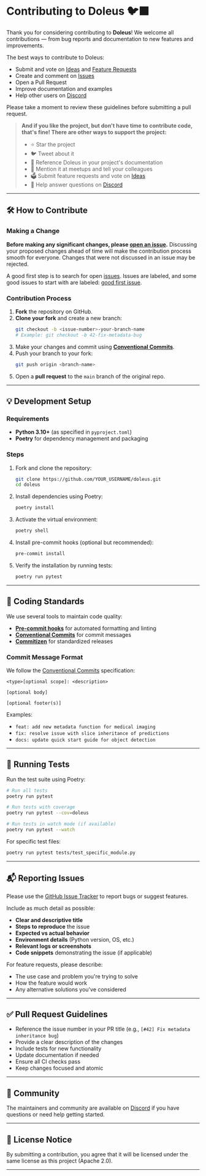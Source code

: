 # Contributing to Doleus 🐦‍⬛

Thank you for considering contributing to **Doleus**! We welcome all contributions — from bug reports and documentation to new features and improvements.

The best ways to contribute to Doleus:

- Submit and vote on [Ideas](https://github.com/doleus/doleus/discussions) and [Feature Requests](https://github.com/doleus/doleus/issues)
- Create and comment on [Issues](https://github.com/doleus/doleus/issues)
- Open a Pull Request
- Improve documentation and examples
- Help other users on [Discord](https://discord.gg/B8SzfbGRA9)

Please take a moment to review these guidelines before submitting a pull request.

> **And if you like the project, but don't have time to contribute code, that's fine! There are other ways to support the project:**
>
> - ⭐ Star the project
> - 🐦 Tweet about it
> - 📝 Reference Doleus in your project's documentation
> - 💬 Mention it at meetups and tell your colleagues
> - 🗳️ Submit feature requests and vote on [Ideas](https://github.com/doleus/doleus/discussions)
> - 🤝 Help answer questions on [Discord](https://discord.gg/B8SzfbGRA9)

---

## 🛠️ How to Contribute

### Making a Change

**Before making any significant changes, please [open an issue](https://github.com/doleus/doleus/issues).** Discussing your proposed changes ahead of time will make the contribution process smooth for everyone. Changes that were not discussed in an issue may be rejected.

A good first step is to search for open [issues](https://github.com/doleus/doleus/issues). Issues are labeled, and some good issues to start with are labeled: [good first issue](https://github.com/doleus/doleus/issues?q=is%3Aissue+is%3Aopen+label%3A%22good+first+issue%22).

### Contribution Process

1. **Fork** the repository on GitHub.
2. **Clone your fork** and create a new branch:
   ```bash
   git checkout -b <issue-number>-your-branch-name
   # Example: git checkout -b 42-fix-metadata-bug
   ```
3. Make your changes and commit using **[Conventional Commits](https://www.conventionalcommits.org/)**.
4. Push your branch to your fork:
   ```bash
   git push origin <branch-name>
   ```
5. Open a **pull request** to the `main` branch of the original repo.

---

## 💡 Development Setup

### Requirements

- **Python 3.10+** (as specified in `pyproject.toml`)
- **Poetry** for dependency management and packaging

### Steps

1. Fork and clone the repository:

   ```bash
   git clone https://github.com/YOUR_USERNAME/doleus.git
   cd doleus
   ```

2. Install dependencies using Poetry:

   ```bash
   poetry install
   ```

3. Activate the virtual environment:

   ```bash
   poetry shell
   ```

4. Install pre-commit hooks (optional but recommended):

   ```bash
   pre-commit install
   ```

5. Verify the installation by running tests:
   ```bash
   poetry run pytest
   ```

---

## 📏 Coding Standards

We use several tools to maintain code quality:

- **[Pre-commit hooks](https://pre-commit.com/)** for automated formatting and linting
- **[Conventional Commits](https://www.conventionalcommits.org/)** for commit messages
- **[Commitizen](https://commitizen-tools.github.io/commitizen/)** for standardized releases

### Commit Message Format

We follow the [Conventional Commits](https://www.conventionalcommits.org/) specification:

```
<type>[optional scope]: <description>

[optional body]

[optional footer(s)]
```

Examples:

- `feat: add new metadata function for medical imaging`
- `fix: resolve issue with slice inheritance of predictions`
- `docs: update quick start guide for object detection`

---

## 🧪 Running Tests

Run the test suite using Poetry:

```bash
# Run all tests
poetry run pytest

# Run tests with coverage
poetry run pytest --cov=doleus

# Run tests in watch mode (if available)
poetry run pytest --watch
```

For specific test files:

```bash
poetry run pytest tests/test_specific_module.py
```

---

## 📬 Reporting Issues

Please use the [GitHub Issue Tracker](https://github.com/doleus/doleus/issues) to report bugs or suggest features.

Include as much detail as possible:

- **Clear and descriptive title**
- **Steps to reproduce** the issue
- **Expected vs actual behavior**
- **Environment details** (Python version, OS, etc.)
- **Relevant logs or screenshots**
- **Code snippets** demonstrating the issue (if applicable)

For feature requests, please describe:

- The use case and problem you're trying to solve
- How the feature would work
- Any alternative solutions you've considered

---

## ✅ Pull Request Guidelines

- Reference the issue number in your PR title (e.g., `[#42] Fix metadata inheritance bug`)
- Provide a clear description of the changes
- Include tests for new functionality
- Update documentation if needed
- Ensure all CI checks pass
- Keep changes focused and atomic

---

## 💬 Community

The maintainers and community are available on [Discord](https://discord.gg/B8SzfbGRA9) if you have questions or need help getting started.

---

## 📄 License Notice

By submitting a contribution, you agree that it will be licensed under the same license as this project (Apache 2.0).

---
